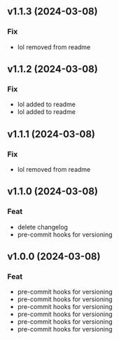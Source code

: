 ## v1.1.3 (2024-03-08)

### Fix

- lol removed from readme

## v1.1.2 (2024-03-08)

### Fix

- lol added to readme
- lol added to readme

## v1.1.1 (2024-03-08)

### Fix

- lol removed from readme

## v1.1.0 (2024-03-08)

### Feat

- delete changelog
- pre-commit hooks for versioning

## v1.0.0 (2024-03-08)

### Feat

- pre-commit hooks for versioning
- pre-commit hooks for versioning
- pre-commit hooks for versioning
- pre-commit hooks for versioning
- pre-commit hooks for versioning
- pre-commit hooks for versioning
